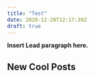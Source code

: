 ```yaml
---
title: "Test"
date: 2020-12-28T12:17:39Z
draft: true
---
```


**Insert Lead paragraph here.**

## New Cool Posts


